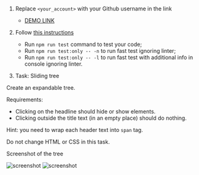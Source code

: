 #

1. Replace `<your_account>` with your Github username in the link
    - [DEMO LINK](https://Pa1eOrc.github.io/js_sliding-tree-DOM/)
2. Follow [this instructions](https://mate-academy.github.io/layout_task-guideline/)
    - Run `npm run test` command to test your code;
    - Run `npm run test:only -- -n` to run fast test ignoring linter;
    - Run `npm run test:only -- -l` to run fast test with additional info in console ignoring linter.

3. Task: Sliding tree

Create an expandable tree.

Requirements:

- Clicking on the headline should hide or show elements.
- Clicking outside the title text (in an empty place) should do nothing.

Hint: you need to wrap each header text into `span` tag.

Do not change HTML or CSS in this task.

Screenshot of the tree

![screenshot](src/images/sliding_tree.png)
![screenshot](src/images/sliding_tree2.png)
